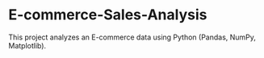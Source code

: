 # E-commerce-Sales-Analysis
This project analyzes an E-commerce data using Python (Pandas, NumPy, Matplotlib).
